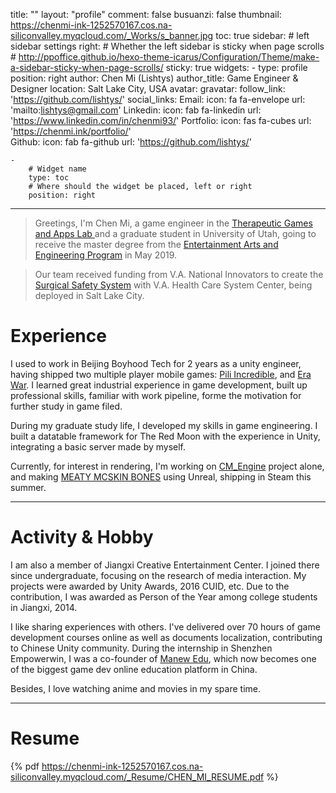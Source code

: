 title: ""
layout: "profile"
comment: false
busuanzi: false
thumbnail: https://chenmi-ink-1252570167.cos.na-siliconvalley.myqcloud.com/_Works/s_banner.jpg
toc: true
sidebar:
    # left sidebar settings
    right:
        # Whether the left sidebar is sticky when page scrolls
        # http://ppoffice.github.io/hexo-theme-icarus/Configuration/Theme/make-a-sidebar-sticky-when-page-scrolls/
        sticky: true
widgets:
    -
        type: profile
        position: right
        author: Chen Mi (Lishtys) 
        author_title: Game Engineer & Designer
        location: Salt Lake City, USA
        avatar: 
        gravatar: 
        follow_link: 'https://github.com/lishtys/'
        social_links:
            Email:
                icon: fa fa-envelope
                url: 'mailto:lishtys@gmail.com'
            Linkedin:
                icon: fab fa-linkedin
                url: 'https://www.linkedin.com/in/chenmi93/'
            Portfolio:
                icon: fas fa-cubes
                url: 'https://chenmi.ink/portfolio/'                
            Github:
                icon: fab fa-github
                url: 'https://github.com/lishtys/'
   
    -
        # Widget name
        type: toc
        # Where should the widget be placed, left or right
        position: right
---

> Greetings, I'm Chen Mi, a game engineer in the [Therapeutic Games and Apps Lab ](https://library.med.utah.edu/synapse/gapp/)and a graduate student in University of Utah, going to receive the master degree from the [Entertainment Arts and Engineering Program](https://games.utah.edu/) in May 2019. 

> Our team received funding from V.A. National Innovators to create the [Surgical Safety System](https://www.youtube.com/watch?v=9_tmlpfFZcg) with V.A. Health Care System Center, being deployed in Salt Lake City.

# Experience

I used to work in Beijing Boyhood Tech for 2 years as a unity engineer, having shipped two multiple player mobile games: [Pili Incredible](https://pli.wegames.com.tw/), and [Era War](http://zhjy.ingcle.com/). I learned great industrial experience in game development, built up professional skills, familiar with work pipeline, forme the motivation for further study in game filed.





During my graduate study life, I developed my skills in game engineering. I built a datatable framework for The Red Moon with the experience in Unity, integrating a basic server made by myself.

Currently, for interest in rendering, I'm working on [CM_Engine](http://chenmi.ink/portfolio/#Engine) project alone, and making [MEATY MCSKIN BONES](https://www.meatymcskinbones.com/blog) using Unreal, shipping in Steam this summer.

---

# Activity & Hobby

I am also a member of Jiangxi Creative Entertainment Center. I joined there since undergraduate, focusing on the research of media interaction. My projects were awarded by Unity Awards, 2016 CUID, etc. Due to the contribution, I was awarded as Person of the Year among college students in Jiangxi, 2014.


I like sharing experiences with others. I've delivered over  70 hours of game development courses online as well as documents localization, contributing to Chinese Unity community. During the internship in Shenzhen Empowerwin, I was a co-founder of [Manew Edu](http://edu.manew.com/), which now becomes one of the biggest game dev online education platform in China.


Besides, I love watching anime and movies in my spare time.

---
# Resume

{% pdf https://chenmi-ink-1252570167.cos.na-siliconvalley.myqcloud.com/_Resume/CHEN_MI_RESUME.pdf %}